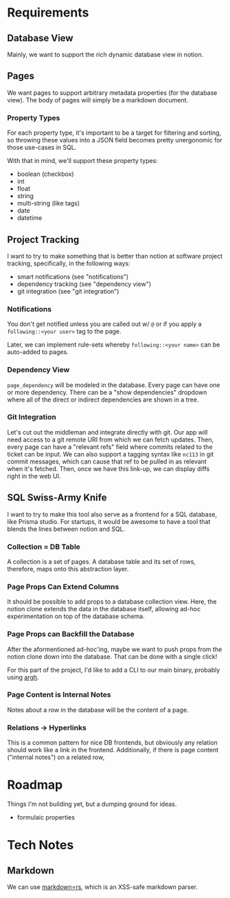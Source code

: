 # Requirements

## Database View

Mainly, we want to support the rich dynamic database view in notion.

## Pages

We want pages to support arbitrary metadata properties (for the database view).
The body of pages will simply be a markdown document.

### Property Types

For each property type, it's important to be a target for filtering and sorting,
so throwing these values into a JSON field becomes pretty unergonomic for those
use-cases in SQL.

With that in mind, we'll support these property types:

- boolean (checkbox)
- int
- float
- string
- multi-string (like tags)
- date
- datetime

## Project Tracking

I want to try to make something that is better than notion at software project
tracking, specifically, in the following ways:

- smart notifications (see "notifications")
- dependency tracking (see "dependency view")
- git integration (see "git integration")

### Notifications

You don't get notified unless you are called out w/ `@` or if you apply a
`following::<your user>` tag to the page.

Later, we can implement rule-sets whereby `following::<your name>` can be
auto-added to pages.

### Dependency View

`page_dependency` will be modeled in the database. Every page can have one or
more dependency. There can be a "show dependencies" dropdown where all of the
direct or indirect dependencies are shown in a tree.

### Git Integration

Let's cut out the middleman and integrate directly with git. Our app will need
access to a git remote URI from which we can fetch updates. Then, every page can
have a "relevant refs" field where commits related to the ticket can be input.
We can also support a tagging syntax like `nc113` in git commit messages, which
can cause that ref to be pulled in as relevant when it's fetched. Then, once we
have this link-up, we can display diffs right in the web UI.

## SQL Swiss-Army Knife

I want to try to make this tool also serve as a frontend for a SQL database,
like Prisma studio. For startups, it would be awesome to have a tool that blends
the lines between notion and SQL.

### Collection = DB Table

A collection is a set of pages. A database table and its set of rows,
therefore, maps onto this abstraction layer.

### Page Props Can Extend Columns

It should be possible to add props to a database collection view. Here, the
notion clone extends the data in the database itself, allowing ad-hoc
experimentation on top of the database schema.

### Page Props can Backfill the Database

After the aformentioned ad-hoc'ing, maybe we want to push props from the notion
clone down into the database. That can be done with a single click!

For this part of the project, I'd like to add a CLI to our main binary, probably
using [argh](https://github.com/google/argh).

### Page Content is Internal Notes

Notes about a row in the database will be the content of a page.

### Relations -> Hyperlinks

This is a common pattern for nice DB frontends, but obviously any relation
should work like a link in the frontend. Additionally, if there is page content
("internal notes") on a related row, 

# Roadmap

Things I'm not building yet, but a dumping ground for ideas.

- formulaic properties

# Tech Notes

## Markdown

We can use [markdown=rs](https://github.com/wooorm/markdown-rs#security), which
is an XSS-safe markdown parser.
